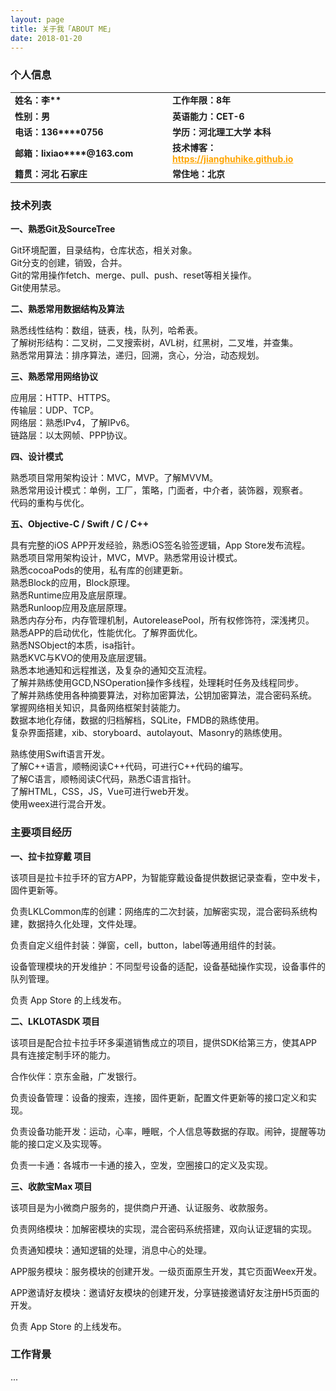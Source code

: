 ```yaml
---
layout: page
title: 关于我「ABOUT ME」 
date: 2018-01-20
---
```


<h3>个人信息</h3> 

<table style="margin-left: auto; margin-right: auto;text-align:left;border-width:0;">
	<tr>
		<td style="width:50%;border-color:white;font-weight:bold;font-size:14px;">
			<!--左侧内容-->
			姓名：李**
		</td>
		<td style="width:50%;border-color:white;font-weight:bold;font-size:14px;">
			<!--右侧内容-->
			工作年限：8年
		</td>
	</tr>
	<tr>
		<td style="width:50%;border-color:white;font-weight:bold;font-size:14px;">
			<!--左侧内容-->
			性别：男
		</td>
		<td style="width:50%;border-color:white;font-weight:bold;font-size:14px;">
			<!--右侧内容-->
			英语能力：CET-6
		</td>
	</tr>
	<tr>
		<td style="width:50%;border-color:white;font-weight:bold;font-size:14px;">
			<!--左侧内容-->
			电话：136****0756
		</td>
		<td style="width:50%;border-color:white;font-weight:bold;font-size:14px;">
			<!--右侧内容-->
			学历：河北理工大学 本科
		</td>
	</tr>
	<tr>
		<td style="width:50%;border-color:white;font-weight:bold;font-size:14px;">
			<!--左侧内容-->
			邮箱：lixiao****@163.com
		</td>
		<td style="width:50%;border-color:white;font-weight:bold;font-size:14px;">
			<!--右侧内容-->
			技术博客：<a href="https://jianghuhike.github.io" style="color:orange">https://jianghuhike.github.io</a>
		</td>
	</tr>
	<tr>
		<td style="width:50%;border-color:white;font-weight:bold;font-size:14px;">
			<!--左侧内容-->
			籍贯：河北 石家庄
		</td>
		<td style="width:50%;border-color:white;font-weight:bold;font-size:14px;">
			<!--右侧内容-->
			常住地：北京
		</td>
	</tr>
</table>

    
<h3>技术列表</h3>

**一、熟悉Git及SourceTree**

Git环境配置，目录结构，仓库状态，相关对象。    
Git分支的创建，销毁，合并。    
Git的常用操作fetch、merge、pull、push、reset等相关操作。    
Git使用禁忌。    



**二、熟悉常用数据结构及算法**

熟悉线性结构：数组，链表，栈，队列，哈希表。    
了解树形结构：二叉树，二叉搜索树，AVL树，红黑树，二叉堆，并查集。    
熟悉常用算法：排序算法，递归，回溯，贪心，分治，动态规划。    
	
	

**三、熟悉常用网络协议**

应用层：HTTP、HTTPS。     
传输层：UDP、TCP。     
网络层：熟悉IPv4，了解IPv6。    
链路层：以太网帧、PPP协议。	  


**四、设计模式**

熟悉项目常用架构设计：MVC，MVP。了解MVVM。      
熟悉常用设计模式：单例，工厂，策略，门面者，中介者，装饰器，观察者。     
代码的重构与优化。     


**五、Objective-C / Swift / C / C++**

具有完整的iOS APP开发经验，熟悉iOS签名验签逻辑，App Store发布流程。               
熟悉项目常用架构设计，MVC，MVP。熟悉常用设计模式。         
熟悉cocoaPods的使用，私有库的创建更新。       
熟悉Block的应用，Block原理。         
熟悉Runtime应用及底层原理。        
熟悉Runloop应用及底层原理。         
熟悉内存分布，内存管理机制，AutoreleasePool，所有权修饰符，深浅拷贝。      
熟悉APP的启动优化，性能优化。了解界面优化。       
熟悉NSObject的本质，isa指针。       
熟悉KVC与KVO的使用及底层逻辑。     
熟悉本地通知和远程推送，及复杂的通知交互流程。          
了解并熟练使用GCD,NSOperation操作多线程，处理耗时任务及线程同步。       
了解并熟练使用各种摘要算法，对称加密算法，公钥加密算法，混合密码系统。     
掌握网络相关知识，具备网络框架封装能力。     
数据本地化存储，数据的归档解档，SQLite，FMDB的熟练使用。    
复杂界面搭建，xib、storyboard、autolayout、Masonry的熟练使用。     

熟练使用Swift语言开发。    
了解C++语言，顺畅阅读C++代码，可进行C++代码的编写。    
了解C语言，顺畅阅读C代码，熟悉C语言指针。    
了解HTML，CSS，JS，Vue可进行web开发。    
使用weex进行混合开发。 



<h3>主要项目经历</h3>

**一、拉卡拉穿戴 项目**

该项目是拉卡拉手环的官方APP，为智能穿戴设备提供数据记录查看，空中发卡，固件更新等。

负责LKLCommon库的创建：网络库的二次封装，加解密实现，混合密码系统构建，数据持久化处理，文件处理。

负责自定义组件封装：弹窗，cell，button，label等通用组件的封装。

设备管理模块的开发维护：不同型号设备的适配，设备基础操作实现，设备事件的队列管理。

负责 App Store 的上线发布。

**二、LKLOTASDK 项目**

该项目是配合拉卡拉手环多渠道销售成立的项目，提供SDK给第三方，使其APP具有连接定制手环的能力。

合作伙伴：京东金融，广发银行。

负责设备管理：设备的搜索，连接，固件更新，配置文件更新等的接口定义和实现。

负责设备功能开发：运动，心率，睡眠，个人信息等数据的存取。闹钟，提醒等功能的接口定义及实现等。

负责一卡通：各城市一卡通的接入，空发，空圈接口的定义及实现。

**三、收款宝Max 项目**

该项目是为小微商户服务的，提供商户开通、认证服务、收款服务。

负责网络模块：加解密模块的实现，混合密码系统搭建，双向认证逻辑的实现。

负责通知模块：通知逻辑的处理，消息中心的处理。

APP服务模块：服务模块的创建开发。一级页面原生开发，其它页面Weex开发。

APP邀请好友模块：邀请好友模块的创建开发，分享链接邀请好友注册H5页面的开发。

负责 App Store 的上线发布。

<h3>工作背景</h3>

...


